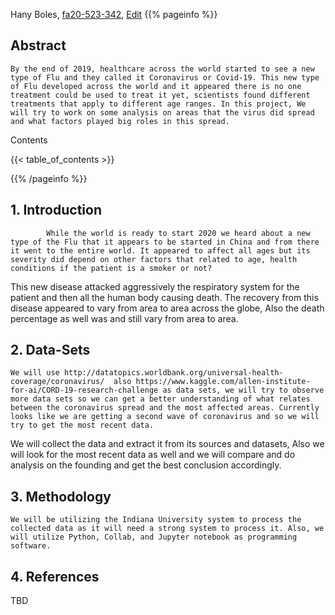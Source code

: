 
Hany Boles, [fa20-523-342](https://github.com/cybertraining-dsc/fa20-523-342/), [Edit](https://github.com/cybertraining-dsc/fa20-523-342/blob/master/project/project.md)
{{% pageinfo %}}

## Abstract
  	By the end of 2019, healthcare across the world started to see a new type of Flu and they called it Coronavirus or Covid-19. This new type of Flu developed across the world and it appeared there is no one treatment could be used to treat it yet, scientists found different treatments that apply to different age ranges. In this project, We will try to work on some analysis on areas that the virus did spread and what factors played big roles in this spread.
Contents

{{< table_of_contents >}}

{{% /pageinfo %}}

## 1. Introduction
            While the world is ready to start 2020 we heard about a new type of the Flu that it appears to be started in China and from there it went to the entire world. It appeared to affect all ages but its severity did depend on other factors that related to age, health conditions if the patient is a smoker or not?
 This new disease attacked aggressively the respiratory system for the patient and then all the human body causing death. The recovery from this disease appeared to vary from area to area across the globe, Also the death percentage as well was and still vary from area to area. 

## 2. Data-Sets
	We will use http://datatopics.worldbank.org/universal-health-coverage/coronavirus/  also https://www.kaggle.com/allen-institute-for-ai/CORD-19-research-challenge as data sets, we will try to observe more data sets so we can get a better understanding of what relates between the coronavirus spread and the most affected areas. Currently looks like we are getting a second wave of coronavirus and so we will try to get the most recent data.
We will collect the data and extract it from its sources and datasets, Also we will look for the most recent data as well and we will compare and do analysis on the founding and get the best conclusion accordingly.

## 3. Methodology
	We will be utilizing the Indiana University system to process the collected data as it will need a strong system to process it. Also, we will utilize Python, Collab, and Jupyter notebook as programming software.

	
## 4. References

TBD
